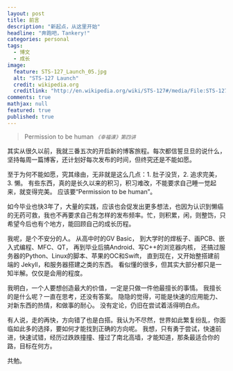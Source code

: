 ```yaml
---
layout: post
title: 前言
description: "新起点，从这里开始"
headline: "奔跑吧，Tankery!"
categories: personal
tags:
  - 博文
  - 成长
image:
  feature: STS-127_Launch_05.jpg
  alt: "STS-127 Launch"
  credit: wikipedia.org
  creditlink: "http://en.wikipedia.org/wiki/STS-127#/media/File:STS-127_Launch_05.jpg"
comments: true
mathjax: null
featured: true
published: true
---
```


> Permission to be human
> <small><cite title="Positive Psychology">《幸福课》第四讲</cite></small>

其实从很久以前，我就三番五次的开启新的博客旅程。每次都信誓旦旦的说什么，坚持每周一篇博客，还计划好每次发布的时间，但终究还是不能如愿。

至于为何不能如愿，究其缘由，无非就是这么几点：1. 肚子没货，2. 追求完美，3. 懒。
有些东西，真的是长久以来的积习，积习难改，不能要求自己睡一觉起来，就变得完美。
应该要“Permission to be human”。

<!--break-->

如今毕业也快3年了，大量的实践，应该也会促发出更多想法，也因为认识到懒癌的无药可救，我也不再要求自己有怎样的发布频率。忙，则积累，闲，则整饬，只希望今后也有个地方，能回顾自己的成长历程。

我呢，是个不安分的人。
从高中时的GV Basic，
到大学时的焊板子、画PCB、嵌入式编程、MFC、QT，
再到毕业后搞Android、写C++的浏览器内核，
还搞过服务器的Python、Linux的脚本、苹果的OC和Swift，
直到现在，又开始整搭建前端的 Jekyll，和服务器搭建之类的东西。
看似懂的很多，但其实大部分都只是一知半解。仅仅是会用的程度。

我明白，一个人要想创造最大的价值，一定是只做一件他最擅长的事情。
我擅长的是什么呢？一直在思考，还没有答案。
隐隐的觉得，可能是快速的应用能力、对新东西的热情，和做事的耐心。
没有定论，仍旧在尝试着活得明白点。

有人说，走的再快，方向错了也是白搭。我认为不尽然，世界如此繁复纷乱，你面临如此多的选择，要如何才能找到正确的方向呢。
我想，只有勇于尝试，快速前进，快速试错，经历过跌跌撞撞、撞过了南北高墙，才能知道，那条最适合你的路，目标在何方。

共勉。
